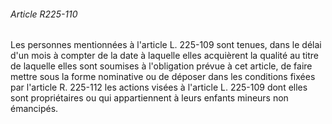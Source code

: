 ###### Article R225-110

Les personnes mentionnées à l'article L. 225-109 sont tenues, dans le délai d'un mois à compter de la date à laquelle elles acquièrent la qualité au titre de laquelle elles sont soumises à l'obligation prévue à cet article, de faire mettre sous la forme nominative ou de déposer dans les conditions fixées par l'article R. 225-112 les actions visées à l'article L. 225-109 dont elles sont propriétaires ou qui appartiennent à leurs enfants mineurs non émancipés.

